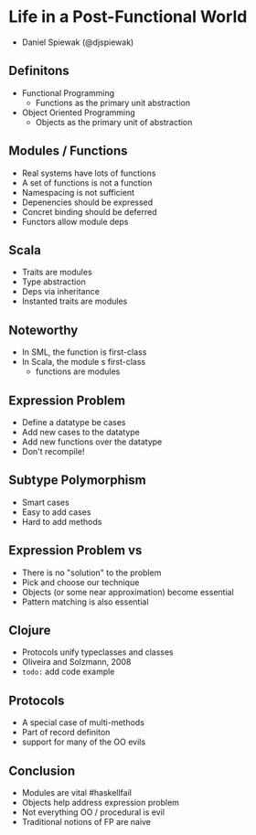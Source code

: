# Life in a Post-Functional World

- Daniel Spiewak (@djspiewak)

## Definitons

* Functional Programming
  * Functions as the primary unit abstraction
* Object Oriented Programming
  * Objects as the primary unit of abstraction

## Modules / Functions

* Real systems have lots of functions
* A set of functions is not a function
* Namespacing is not sufficient
* Depenencies should be expressed
* Concret binding should be deferred
* Functors allow module deps

## Scala

* Traits are modules
* Type abstraction
* Deps via inheritance
* Instanted traits are modules

## Noteworthy

* In SML, the function is first-class
* In Scala, the module s first-class
  * functions are modules

## Expression Problem

* Define a datatype be cases
* Add new cases to the datatype
* Add new functions over the datatype
* Don't recompile!

## Subtype Polymorphism

* Smart cases
* Easy to add cases
* Hard to add methods

## Expression Problem vs

* There is no "solution" to the problem
* Pick and choose our technique
* Objects (or some near approximation) become essential
* Pattern matching is also essential

## Clojure

* Protocols unify typeclasses and classes
* Oliveira and Solzmann, 2008
* `todo:` add code example

## Protocols

* A special case of multi-methods
* Part of record definiton
* support for many of the OO evils

## Conclusion

* Modules are vital #haskellfail
* Objects help address expression problem
* Not everything OO / procedural is evil
* Traditional notions of FP are naive
